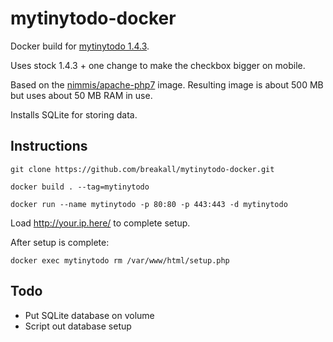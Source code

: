 # mytinytodo-docker
Docker build for [mytinytodo 1.4.3](http://www.mytinytodo.net/).

Uses stock 1.4.3 + one change to make the checkbox bigger on mobile.

Based on the [nimmis/apache-php7](https://hub.docker.com/r/nimmis/apache-php7/) image. Resulting image is about 500 MB but uses about 50 MB RAM in use.

Installs SQLite for storing data.




## Instructions

``` git clone https://github.com/breakall/mytinytodo-docker.git ```

``` docker build . --tag=mytinytodo ```

``` docker run --name mytinytodo -p 80:80 -p 443:443 -d mytinytodo ```

Load http://your.ip.here/ to complete setup.

After setup is complete:

``` docker exec mytinytodo rm /var/www/html/setup.php ```

## Todo
* Put SQLite database on volume
* Script out database setup
